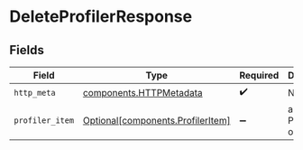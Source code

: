 # DeleteProfilerResponse


## Fields

| Field                                                                        | Type                                                                         | Required                                                                     | Description                                                                  |
| ---------------------------------------------------------------------------- | ---------------------------------------------------------------------------- | ---------------------------------------------------------------------------- | ---------------------------------------------------------------------------- |
| `http_meta`                                                                  | [components.HTTPMetadata](../../models/components/httpmetadata.md)           | :heavy_check_mark:                                                           | N/A                                                                          |
| `profiler_item`                                                              | [Optional[components.ProfilerItem]](../../models/components/profileritem.md) | :heavy_minus_sign:                                                           | a list of ProfilerItem objects                                               |